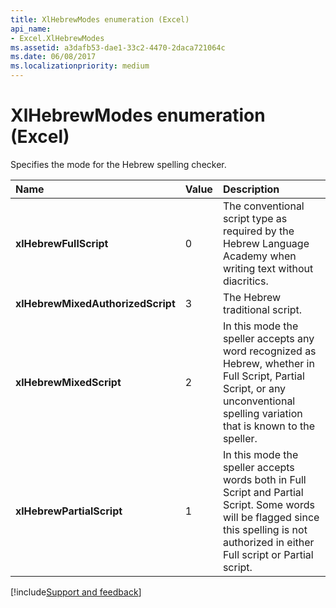 ```yaml
---
title: XlHebrewModes enumeration (Excel)
api_name:
- Excel.XlHebrewModes
ms.assetid: a3dafb53-dae1-33c2-4470-2daca721064c
ms.date: 06/08/2017
ms.localizationpriority: medium
---
```



# XlHebrewModes enumeration (Excel)

Specifies the mode for the Hebrew spelling checker.



|Name|Value|Description|
|:-----|:-----|:-----|
| **xlHebrewFullScript**|0|The conventional script type as required by the Hebrew Language Academy when writing text without diacritics.|
| **xlHebrewMixedAuthorizedScript**|3|The Hebrew traditional script. |
| **xlHebrewMixedScript**|2|In this mode the speller accepts any word recognized as Hebrew, whether in Full Script, Partial Script, or any unconventional spelling variation that is known to the speller. |
| **xlHebrewPartialScript**|1|In this mode the speller accepts words both in Full Script and Partial Script. Some words will be flagged since this spelling is not authorized in either Full script or Partial script.|

[!include[Support and feedback](~/includes/feedback-boilerplate.md)]